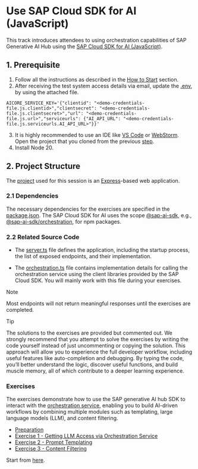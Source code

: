 # Use SAP Cloud SDK for AI (JavaScript)

This track introduces attendees to using orchestration capabilities of SAP Generative AI Hub using the [SAP Cloud SDK for AI (JavaScript)](https://github.com/SAP/ai-sdk-js).

## 1. Prerequisite

1. Follow all the instructions as described in the [How to Start](../../README.md#how-to-start) section.
2. After receiving the test system access details via email, update the [.env](app/.env), by using the attached file.
```
AICORE_SERVICE_KEY='{"clientid": "<demo-credentials-file.js.clientid>","clientsecret": "<demo-credentials-file.js.clientsecret>","url": "<demo-credentials-file.js.url>","serviceurls": {"AI_API_URL": "<demo-credentials-file.js.serviceurls.AI_API_URL>"}}'
```
3. It is highly recommended to use an IDE like [VS Code](https://code.visualstudio.com) or [WebStorm](https://www.jetbrains.com/webstorm/).
Open the project that you cloned from the previous [step](../../README.md#how-to-start).
4. Install Node 20.

## 2. Project Structure
The [project](app) used for this session is an [Express](https://www.npmjs.com/package/express)-based web application.

### 2.1 Dependencies
The necessary dependencies for the exercises are specified in the [package.json](app/package.json). 
The SAP Cloud SDK for AI uses the scope [@sap-ai-sdk](https://www.npmjs.com/search?q=%40sap-ai-sdk), e.g., [@sap-ai-sdk/orchestration](https://www.npmjs.com/package/@sap-ai-sdk/orchestration), for npm packages.

### 2.2 Related Source Code
- The [server.ts](app/src/server.ts) file defines the application, including the startup process, the list of exposed endpoints, and their implementation.

- The [orchestration.ts](app/src/orchestration.ts) file contains implementation details for calling the orchestration service using the client libraries provided by the SAP Cloud SDK.
You will mainly work with this file during your exercises.

> [!NOTE]
> Most endpoints will not return meaningful responses until the exercises are completed.

> [!TIP]
> The solutions to the exercises are provided but commented out. 
> We strongly recommend that you attempt to solve the exercises by writing the code yourself instead of just uncommenting or copying the solution. 
> This approach will allow you to experience the full developer workflow, including useful features like auto-completion and debugging. 
> By typing the code, you’ll better understand the logic, discover useful functions, and build muscle memory, all of which contribute to a deeper learning experience.

### Exercises

The exercises demonstrate how to use the SAP generative AI hub SDK to interact with the [orchestration service](https://help.sap.com/docs/sap-ai-core/sap-ai-core-service-guide/orchestration?locale=en-US), enabling you to build AI-driven workflows by combining multiple modules such as templating, large language models (LLM), and content filtering.

- [Preparation](ex0/README.md)
- [Exercise 1 - Getting LLM Access via Orchestration Service](ex1/README.md)
- [Exercise 2 - Prompt Templating](ex2/README.md)
- [Exercise 3 - Content Filtering](ex3/README.md)

Start from [here](./ex0/README.md).
